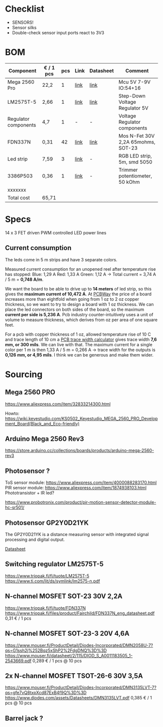 # Checklist

* SENSORS!
* Sensor silks
* Double-check sensor input ports react to 3V3



# BOM

| Component     | € / 1 pcs | pcs | Link | Datasheet | Comment |
|---------------|-----------|-----|------|-----------|---------|
| Mega 2560 Pro | 22,2      | 1   | [link](https://www.aliexpress.com/item/32833214300.html) | [link](https://ww1.microchip.com/downloads/aemDocuments/documents/OTH/ProductDocuments/DataSheets/ATmega640-1280-1281-2560-2561-Datasheet-DS40002211A.pdf) | Mcu 5V 7-9V IO:54+16 |
| LM2575T-5  | 2,66      | 1   | [link](https://www.triopak.fi/fi/tuote/LM2575T-5) | [link](https://www.ti.com/lit/ds/symlink/lm2575-n.pdf) | Step-Down Voltage Regulator 5V |
| Regulator components  | 4,7      | 1   | - | - | Voltage Regulator components |
| FDN337N       | 0,31      | 42  | [link](https://www.triopak.fi/fi/tuote/FDN337N) | [link](https://www.triopak.fi/files/product/Fairchild/FDN337N_eng_datasheet.pdf) | Mos N-Fet 30V 2,2A 65mohms, SOT-23 |
| Led strip     | 7,59      | 3   | [link](https://www.aliexpress.com/item/32903257649.html) | - | RGB LED strip, 5m, smd 5050 |
| 3386P503      | 0,36      | 1   | [link](https://www.triopak.fi/fi/tuote/3386P503) | - | Trimmer potentiometer, 50 kOhm
| xxxxxxx       |           |     |   |   |   |
| Total cost    | 65,71     |     |   |   |   |

# Specs

14 x 3 FET driven PWM controlled LED power lines

## Current consumption

The leds come in 5 m strips and have 3 separate colors.

Measured current consumption for an unopened reel after temperature rise has stopped:
Blue: 1,29 A
Red: 1,33 A
Green: 1,12 A 
-> Total current = 3,74 A / 5 m = **0,748 A/m**.

We want the board to be able to drive up to **14 meters** of led strip, so this gives the **maximum current of 10,472 A**. At [PCBWay](https://www.pcbway.com) the price of a board increases more than eightfold when going from 1 oz to 2 oz copper thickness, so we want to try to design a board with 1 oz thickness. We can place the led connectors on both sides of the board, so the maximum **current per side is 5,236 A**. Pcb industry counter-intuitively uses a unit of volume to measure thickness, which derives from oz per area of one square feet. 

For a pcb with copper thickness of 1 oz, allowed temperature rise of 10 C and trace length of 10 cm a [PCB trace width calculator](https://www.4pcb.com/trace-width-calculator.html) gives trace width **7,6 mm, or 300 mils**. We can live with that. The maximum current for a single color per 1 m is then 1,33 A / 5 m = 0,266 A -> trace width for the outputs is **0,126 mm, or 4,95 mils**. I think we can be generous and make them wider.

# Sourcing

## Mega 2560 PRO

https://www.aliexpress.com/item/32833214300.html

Howto: https://wiki.keyestudio.com/KS0502_Keyestudio_MEGA_2560_PRO_Development_Board(Black_and_Eco-friendly)

## Arduino Mega 2560 Rev3

https://store.arduino.cc/collections/boards/products/arduino-mega-2560-rev3

## Photosensor ?

ToS sensor module: https://www.aliexpress.com/item/4000088283170.html
PIR sensor module: https://www.aliexpress.com/item/1874938103.html
Phototransistor + IR led?

https://www.probotronix.com/product/pir-motion-sensor-detector-module-hc-sr501/

## Photosensor GP2Y0D21YK

The GP2Y0D21YK is a distance measuring sensor with integrated signal processing and digital output.

[Datasheet](https://media.digikey.com/pdf/Data%20Sheets/Sharp%20PDFs/GP2Y0D21YK.pdf)

## Switching regulator LM2575T-5

https://www.triopak.fi/fi/tuote/LM2575T-5
https://www.ti.com/lit/ds/symlink/lm2575-n.pdf

## N-channel MOSFET SOT-23 30V 2,2A

https://www.triopak.fi/fi/tuote/FDN337N
https://www.triopak.fi/files/product/Fairchild/FDN337N_eng_datasheet.pdf
0,31 € / 1 pcs

## N-channel MOSFET SOT-23-3 20V 4,6A

https://www.mouser.fi/ProductDetail/Diodes-Incorporated/DMN2058U-7?qs=G1ssh2j%252Bqz5xShP2%2FdgDNQ%3D%3D
https://www.mouser.fi/datasheet/2/115/DIOD_S_A0011183505_1-2543669.pdf
0,289 € / 1 pcs @ 10 pcs

## 2x N-channel MOSFET TSOT-26-6 30V 3,5A

https://www.mouser.fi/ProductDetail/Diodes-Incorporated/DMN3135LVT-7?qs=gfe7vQ8txpXcd87ExB4f9Q%3D%3D
https://www.diodes.com/assets/Datasheets/DMN3135LVT.pdf
0,385 € / 1 pcs @ 10 pcs

## Barrel jack ?

